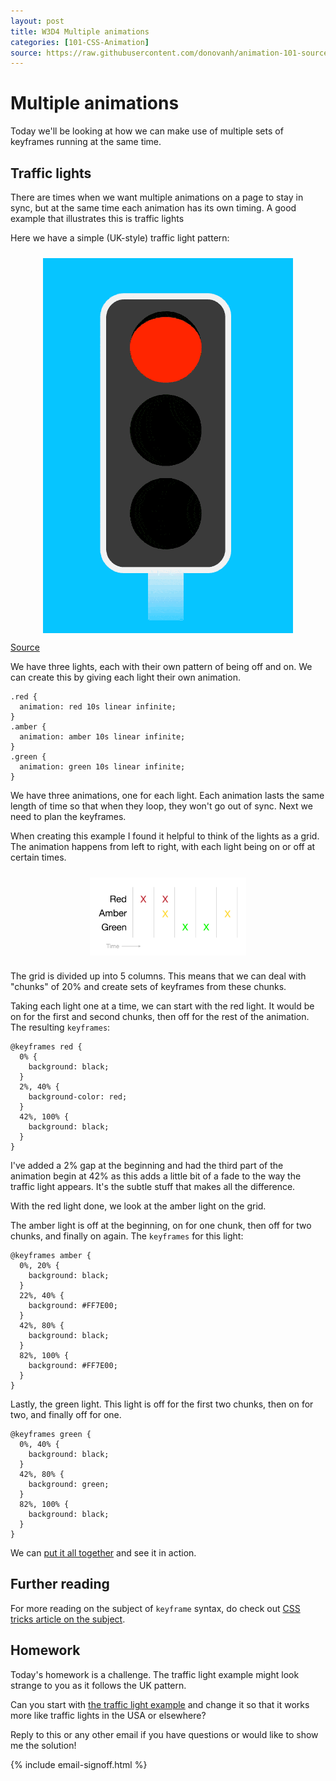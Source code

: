 ```yaml
---
layout: post
title: W3D4 Multiple animations
categories: [101-CSS-Animation]
source: https://raw.githubusercontent.com/donovanh/animation-101-source/master/src/_posts/2015-03-01-101W3D4.md
---
```


# Multiple animations

Today we'll be looking at how we can make use of multiple sets of keyframes running at the same time.

## Traffic lights

There are times when we want multiple animations on a page to stay in sync, but at the same time each animation has its own timing. A good example that illustrates this is traffic lights

Here we have a simple (UK-style) traffic light pattern:

<div class="example">
  <img src="images/traffic-lights-min.gif" style="max-width: 400px; margin: 24px auto 0; display: block;">
  <p class="source"><a href="http://codepen.io/donovanh/pen/ogRRdR?editors=010">Source</a></p>
</div>

We have three lights, each with their own pattern of being off and on. We can create this by giving each light their own animation.

    .red {
      animation: red 10s linear infinite;
    }
    .amber {
      animation: amber 10s linear infinite;
    }
    .green {
      animation: green 10s linear infinite;
    }

We have three animations, one for each light. Each animation lasts the same length of time so that when they loop, they won't go out of sync. Next we need to plan the keyframes.

When creating this example I found it helpful to think of the lights as a grid. The animation happens from left to right, with each light being on or off at certain times.

<div class="example">
  <img src="images/traffic-light-grid.png" style="max-width: 250px; margin: 24px auto; display: block;">
</div>

The grid is divided up into 5 columns. This means that we can deal with "chunks" of 20% and create sets of keyframes from these chunks.

Taking each light one at a time, we can start with the red light. It would be on for the first and second chunks, then off for the rest of the animation. The resulting `keyframes`:

    @keyframes red {
      0% {
        background: black;
      }
      2%, 40% {
        background-color: red;
      }
      42%, 100% {
        background: black;
      }
    }

I've added a 2% gap at the beginning and had the third part of the animation begin at 42% as this adds a little bit of a fade to the way the traffic light appears. It's the subtle stuff that makes all the difference.

With the red light done, we look at the amber light on the grid.

The amber light is off at the beginning, on for one chunk, then off for two chunks, and finally on again. The `keyframes` for this light:

    @keyframes amber {
      0%, 20% {
        background: black;
      }
      22%, 40% {
        background: #FF7E00;
      }
      42%, 80% {
        background: black;
      }
      82%, 100% {
        background: #FF7E00;
      }
    }

Lastly, the green light. This light is off for the first two chunks, then on for two, and finally off for one.

    @keyframes green {
      0%, 40% {
        background: black;
      }
      42%, 80% {
        background: green;
      }
      82%, 100% {
        background: black;
      }
    }

We can [put it all together](http://codepen.io/donovanh/pen/ogRRdR?editors=010) and see it in action. 

## Further reading

For more reading on the subject of `keyframe` syntax, do check out [CSS tricks article on the subject](https://css-tricks.com/snippets/css/keyframe-animation-syntax/).

<div class="callout">
  <h2>Homework</h2>
  <p>Today's homework is a challenge. The traffic light example might look strange to you as it follows the UK pattern.</p>
  <p>Can you start with <a href="http://codepen.io/donovanh/pen/ogRRdR?editors=010">the traffic light example</a> and change it so that it works more like traffic lights in the USA or elsewhere?</p>
  <p>Reply to this or any other email if you have questions or would like to show me the solution!</p>
</div>

{% include email-signoff.html %}
